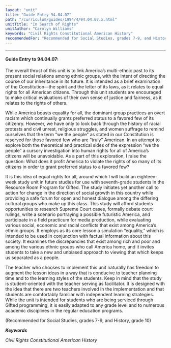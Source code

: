 ```yaml
---
layout: "unit"
title: "Guide Entry 94.04.07"
path: "/curriculum/guides/1994/4/94.04.07.x.html"
unitTitle: "In Search of Rights"
unitAuthor: "Carolyn Williams"
keywords: "Civil Rights Constitutional American History"
recommendedFor: "Recommended for Social Studies, grades 7-9, and History, grade 10"
---
```

<body>
<hr/>
<h4>
Guide Entry to 94.04.07:
</h4>
The overall thrust of this unit is to link America’s multi-ethnic past to its present social relations among ethnic groups, with the intent of directing the course of our inheritance in its future. It is intended as a brief examination of the Constitution—the spirit and the letter of its laws, as it relates to equal rights for all American citizens. Through this unit students are encouraged to make critical evaluations of their own sense of justice and fairness, as it relates to the rights of others.
<p>
While America boasts equality for all, the dominant group practices an overt racism which continually grants preferred status to a favored few of its citizenry. However, we have only to look back through the history of racial protests and civil unrest, religious struggles, and women suffrage to remind ourselves that the term “we the people” as stated in our Constitution is reserved for those favored few who are “truly” American. In an attempt to explore both the theoretical and practical sides of the expression “we the people” a cursory investigation into human rights for all of America’s citizens will be unavoidable. As a part of this exploration, I raise the question: What does it profit America to violate the rights of so many of its citizens in order to grant preferred status to a favored few?
</p>
<p>
It is this idea of equal rights for all, around which I will build an eighteen- week study unit in future studies for use with seventh-grade students in the Resource Room Program for Gifted. The study initiates yet another call to action for change in the direction of social growth in this country while providing a safe forum for open and honest dialogue among the differing cultural groups who make up this class. This study will afford students opportunities to research Supreme Court cases, formally debate court rulings, write a scenario portraying a possible futuristic America, and participate in a field practicum for media production, while evaluating various social, economic and racial conflicts that exist among America’s ethnic groups. It employs as its core lesson a simulation “equality,” which is intended to be used in conjunction with factual information about this society. It examines the discrepancies that exist among rich and poor and among the various ethnic groups who call America home, and it invites students to take a new and unbiased approach to viewing that which keeps us separated as a people.
</p>
<p>
The teacher who chooses to implement this unit naturally has freedom to augment the lesson ideas in a way that is conducive to teacher planning time and to the learning styles of the students. Keep in mind that the study is student-oriented with the teacher serving as facilitator. It is designed with the idea that there are two teachers involved in the implementation and that students are comfortably familiar with independent learning strategies. While the unit is intended for students who are being serviced through Gifted programming, it is easily adapted to any grade level and to numerous academic disciplines in the regular education programs.
</p>
<p>
(Recommended for Social Studies, grades 7-9, and History, grade 10)
</p>
<p>
<b>
<i>
Keywords
</i>
</b>
<br/>
</p>
<p>
<i>
Civil Rights Constitutional American History
</i>
</p>
</body>